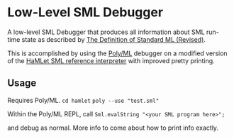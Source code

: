# Low-Level SML Debugger

A low-level SML Debugger that produces all information about SML run-time state as described by [The Definition of Standard ML (Revised)](http://sml-family.org/sml97-defn.pdf).

This is accomplished by using the [Poly/ML](https://www.polyml.org/) debugger on a modified version of the [HaMLet SML reference interpreter](https://people.mpi-sws.org/~rossberg/hamlet/) with improved pretty printing.


## Usage
Requires Poly/ML.
`cd hamlet`
`poly --use "test.sml"`

Within the Poly/ML REPL, call
`Sml.evalString "<your SML program here>";`

and debug as normal. More info to come about how to print info exactly.
